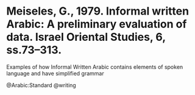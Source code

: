 # Meiseles, G., 1979. Informal written Arabic: A preliminary evaluation of data.  Israel Oriental Studies, 6, ss.73–313.

Examples of how Informal Written Arabic contains elements of spoken language and have simplified grammar

@Arabic:Standard
@writing
